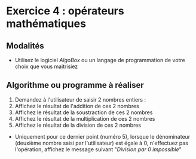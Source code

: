# Exercice 4 : opérateurs mathématiques

## Modalités

- Utilisez le logiciel *AlgoBox* ou un langage de programmation de votre choix que vous maitrisiez

## Algorithme ou programme à réaliser

1. Demandez à l'utilisateur de saisir 2 nombres entiers :
2. Affichez le résultat de l'addition de ces 2 nombres
3. Affichez le résultat de la soustraction de ces 2 nombres
4. Affichez le résultat de la multiplication de ces 2 nombres
5. Affichez le résultat de la division de ces 2 nombres
- Uniquement pour ce dernier point (numéro 5), lorsque le dénominateur (deuxième nombre saisi par l'utilisateur) est égale à 0, n'effectuez pas l'opération, affichez le message suivant "*Division par 0 impossible*" 